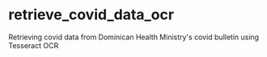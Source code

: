 # retrieve_covid_data_ocr
 Retrieving covid data from Dominican Health Ministry's covid bulletin using Tesseract OCR
